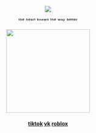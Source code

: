 <div align="center">


![](https://komarev.com/ghpvc/?username=destroy-boys&style=plastic&color=000000&label=_bmf_&base=1000)
<div id="header" align="center">

ᵗʰᵉ ʰᵉᵃʳᵗ ᵏⁿᵒʷˢ ᵗʰᵉ ʷᵃʸ ᵇᵉᵗᵗᵉʳ

<p align="center"> <img width="220" height="220" src="https://i.postimg.cc/d08q8NQj/b000210df0ebc05905dede32ada9f993.jpg"/>
  
#### [tiktok](https://www.tiktok.com/@kishliaa)                               [vk](https://vk.com/ke7str)                  [roblox](https://www.roblox.com/users/7672776614/profile)
